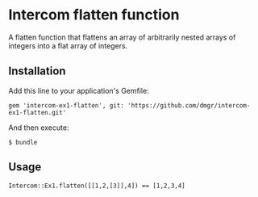 # Intercom flatten function

A flatten function that flattens an array of arbitrarily nested arrays of integers into a flat array of integers.

## Installation

Add this line to your application's Gemfile:

    gem 'intercom-ex1-flatten', git: 'https://github.com/dmgr/intercom-ex1-flatten.git'

And then execute:

    $ bundle

## Usage

    Intercom::Ex1.flatten([[1,2,[3]],4]) == [1,2,3,4]
